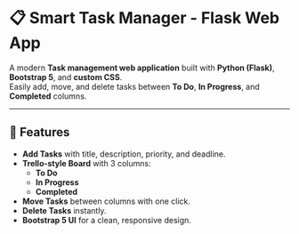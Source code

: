 # 📋 Smart Task Manager - Flask Web App

A modern **Task management web application** built with **Python (Flask)**, **Bootstrap 5**, and **custom CSS**.  
Easily add, move, and delete tasks between **To Do**, **In Progress**, and **Completed** columns.

---

## 🚀 Features
- **Add Tasks** with title, description, priority, and deadline.
- **Trello-style Board** with 3 columns:
  -  **To Do**
  -  **In Progress**
  -  **Completed**
- **Move Tasks** between columns with one click.
- **Delete Tasks** instantly.
- **Bootstrap 5 UI** for a clean, responsive design.
